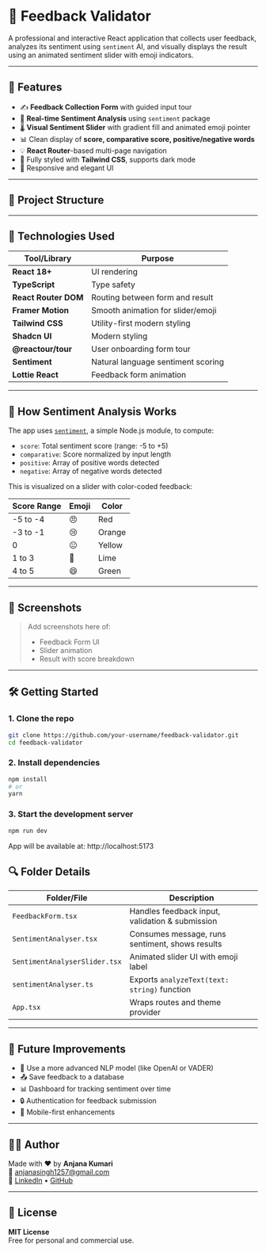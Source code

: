 # 🧠 Feedback Validator

A professional and interactive React application that collects user feedback, analyzes its sentiment using `sentiment` AI, and visually displays the result using an animated sentiment slider with emoji indicators.

---

## 🚀 Features

- ✍️ **Feedback Collection Form** with guided input tour
- 🎯 **Real-time Sentiment Analysis** using `sentiment` package
- 🌡️ **Visual Sentiment Slider** with gradient fill and animated emoji pointer
- 📊 Clean display of **score, comparative score, positive/negative words**
- 💡 **React Router**-based multi-page navigation
- 🎨 Fully styled with **Tailwind CSS**, supports dark mode
- 📱 Responsive and elegant UI

---

## 📂 Project Structure


---

## 🧪 Technologies Used

| Tool/Library          | Purpose                              |
|-----------------------|--------------------------------------|
| **React 18+**         | UI rendering                         |
| **TypeScript**        | Type safety                          |
| **React Router DOM**  | Routing between form and result      |
| **Framer Motion**     | Smooth animation for slider/emoji    |
| **Tailwind CSS**      | Utility-first modern styling         |
| **Shadcn UI**         | Modern styling                       |
| **@reactour/tour**    | User onboarding form tour            |
| **Sentiment**         | Natural language sentiment scoring   |
| **Lottie React**      | Feedback form animation              |

---

## 🧠 How Sentiment Analysis Works

The app uses [`sentiment`](https://www.npmjs.com/package/sentiment), a simple Node.js module, to compute:

- `score`: Total sentiment score (range: -5 to +5)
- `comparative`: Score normalized by input length
- `positive`: Array of positive words detected
- `negative`: Array of negative words detected

This is visualized on a slider with color-coded feedback:

| Score Range   | Emoji  | Color          |
|---------------|--------|----------------|
| -5 to -4      | 😠      | Red            |
| -3 to -1      | 😢      | Orange         |
|  0            | 😐      | Yellow         |
|  1 to 3       | 🙂      | Lime           |
|  4 to 5       | 😄      | Green          |

---

## 📸 Screenshots

> Add screenshots here of:
> - Feedback Form UI
> - Slider animation
> - Result with score breakdown

---

## 🛠️ Getting Started

### 1. Clone the repo

```bash
git clone https://github.com/your-username/feedback-validator.git
cd feedback-validator
```

### 2. Install dependencies

```bash
npm install
# or
yarn
```

### 3. Start the development server

```bash
npm run dev
```
App will be available at: http://localhost:5173

## 🔍 Folder Details

| Folder/File                  | Description                                         |
|-----------------------------|-----------------------------------------------------|
| `FeedbackForm.tsx`          | Handles feedback input, validation & submission     |
| `SentimentAnalyser.tsx`     | Consumes message, runs sentiment, shows results     |
| `SentimentAnalyserSlider.tsx` | Animated slider UI with emoji label               |
| `sentimentAnalyser.ts`      | Exports `analyzeText(text: string)` function        |
| `App.tsx`                   | Wraps routes and theme provider                     |

---

## 🧩 Future Improvements

- 🧠 Use a more advanced NLP model (like OpenAI or VADER)
- 📤 Save feedback to a database
- 📊 Dashboard for tracking sentiment over time
- 🔒 Authentication for feedback submission
- 📱 Mobile-first enhancements

---

## 🧑‍💻 Author

Made with ❤️ by **Anjana Kumari**  
📧 anjanasingh1257@gmail.com  
🔗 [LinkedIn](#) • [GitHub](#)

---

## 📄 License

**MIT License**  
Free for personal and commercial use.
